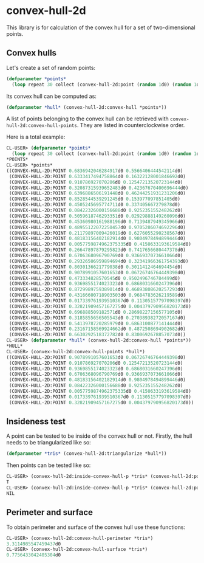 convex-hull-2d
=============
This library is for calculation of the convex hull for a set of two-dimensional
points.

Convex hulls
------------

Let's create a set of random points:

``` lisp
(defparameter *points*
  (loop repeat 30 collect (convex-hull-2d:point (random 1d0) (random 1d0))))
```

Its convex hull can be computed as:

``` lisp
(defparameter *hull* (convex-hull-2d:convex-hull *points*))
```

A list of points belonging to the convex hull can be retrieved with
`convex-hull-2d:convex-hull-points`. They are listed in counterclockwise order.

Here is a total example:

``` lisp
CL-USER> (defparameter *points*
  (loop repeat 30 collect (convex-hull-2d:point (random 1d0) (random 1d0))))
*POINTS*
CL-USER> *points*
((CONVEX-HULL-2D:POINT 0.6836942046284917d0 0.5566406444542114d0)
 (CONVEX-HULL-2D:POINT 0.6333417494758864d0 0.16322128001846692d0)
 (CONVEX-HULL-2D:POINT 0.910786927070206d0 0.12547213520723144d0)
 (CONVEX-HULL-2D:POINT 0.32087315939652483d0 0.42367670400696444d0)
 (CONVEX-HULL-2D:POINT 0.6396886506191448d0 0.46244251931231206d0)
 (CONVEX-HULL-2D:POINT 0.8528544539291245d0 0.153977097851405d0)
 (CONVEX-HULL-2D:POINT 0.4505245695774711d0 0.337405667279878d0)
 (CONVEX-HULL-2D:POINT 0.08422326000156688d0 0.925235155248262d0)
 (CONVEX-HULL-2D:POINT 0.5059618746293351d0 0.02929888149260096d0)
 (CONVEX-HULL-2D:POINT 0.45360980161988196d0 0.7139487949345966d0)
 (CONVEX-HULL-2D:POINT 0.48955122072250457d0 0.9705286074692296d0)
 (CONVEX-HULL-2D:POINT 0.21179897009426019d0 0.6276055290238567d0)
 (CONVEX-HULL-2D:POINT 0.48183156402182914d0 0.9804978494899446d0)
 (CONVEX-HULL-2D:POINT 0.0057759874962375335d0 0.4150633193619584d0)
 (CONVEX-HULL-2D:POINT 0.26647897879295823d0 0.7417656680447378d0)
 (CONVEX-HULL-2D:POINT 0.6706368096790769d0 0.9366937073661066d0)
 (CONVEX-HULL-2D:POINT 0.29326506959894694d0 0.32341966361754393d0)
 (CONVEX-HULL-2D:POINT 0.8030136621779038d0 0.3011412464694454d0)
 (CONVEX-HULL-2D:POINT 0.9078991057601653d0 0.06726746764449398d0)
 (CONVEX-HULL-2D:POINT 0.473334828570545d0 0.9502496746784499d0)
 (CONVEX-HULL-2D:POINT 0.9369855174023323d0 0.6868031660247396d0)
 (CONVEX-HULL-2D:POINT 0.8729989759389014d0 0.46893808620257293d0)
 (CONVEX-HULL-2D:POINT 0.43166600718903503d0 0.9684783626219589d0)
 (CONVEX-HULL-2D:POINT 0.017339761939510367d0 0.11305157797098397d0)
 (CONVEX-HULL-2D:POINT 0.32821909457167275d0 0.004379790956820173d0)
 (CONVEX-HULL-2D:POINT 0.696888509182571d0 0.28698227156577105d0)
 (CONVEX-HULL-2D:POINT 0.3185855656505543d0 0.27038938272057167d0)
 (CONVEX-HULL-2D:POINT 0.5413978720285979d0 0.6863100877141444d0)
 (CONVEX-HULL-2D:POINT 0.23167158569924662d0 0.4872508694902682d0)
 (CONVEX-HULL-2D:POINT 0.6630292518372782d0 0.8300692678857073d0))
CL-USER> (defparameter *hull* (convex-hull-2d:convex-hull *points*))
*HULL*
CL-USER> (convex-hull-2d:convex-hull-points *hull*)
((CONVEX-HULL-2D:POINT 0.9078991057601653d0 0.06726746764449398d0)
 (CONVEX-HULL-2D:POINT 0.910786927070206d0 0.12547213520723144d0)
 (CONVEX-HULL-2D:POINT 0.9369855174023323d0 0.6868031660247396d0)
 (CONVEX-HULL-2D:POINT 0.6706368096790769d0 0.9366937073661066d0)
 (CONVEX-HULL-2D:POINT 0.48183156402182914d0 0.9804978494899446d0)
 (CONVEX-HULL-2D:POINT 0.08422326000156688d0 0.925235155248262d0)
 (CONVEX-HULL-2D:POINT 0.0057759874962375335d0 0.4150633193619584d0)
 (CONVEX-HULL-2D:POINT 0.017339761939510367d0 0.11305157797098397d0)
 (CONVEX-HULL-2D:POINT 0.32821909457167275d0 0.004379790956820173d0))
```

Insideness test
---------------

A point can be tested to be inside of the convex hull or not. Firstly, the hull
needs to be triangularized like so:

``` lisp
(defparameter *tris* (convex-hull-2d:triangularize *hull*))
```

Then points can be tested like so:

``` lisp
CL-USER> (convex-hull-2d:inside-convex-hull-p *tris* (convex-hull-2d:point 2d-1 5d-2))
T
CL-USER> (convex-hull-2d:inside-convex-hull-p *tris* (convex-hull-2d:point 9d-1 9d-1))
NIL
```

Perimeter and surface
--------------------

To obtain perimeter and surface of the convex hull use these functions:

``` lisp
CL-USER> (convex-hull-2d:convex-hull-perimeter *tris*)
3.3114985547459437d0
CL-USER> (convex-hull-2d:convex-hull-surface *tris*)
0.7756433042405304d0
```
